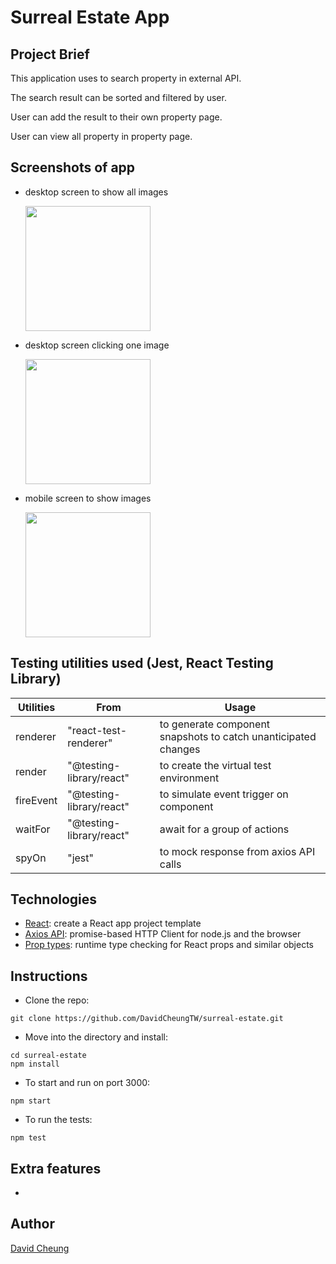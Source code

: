# Surreal Estate App

## Project Brief

This application uses to search property in external API.

The search result can be sorted and filtered by user.

User can add the result to their own property page.

User can view all property in property page.

## Screenshots of app

- desktop screen to show all images

  <img src="" height="200">

- desktop screen clicking one image

  <img src="" height="200">

- mobile screen to show images

  <img src="" height="200">

## Testing utilities used (Jest, React Testing Library)

| Utilities | From                     | Usage                                                          |
| --------- | ------------------------ | -------------------------------------------------------------- |
| renderer  | "react-test-renderer"    | to generate component snapshots to catch unanticipated changes |
| render    | "@testing-library/react" | to create the virtual test environment                         |
| fireEvent | "@testing-library/react" | to simulate event trigger on component                         |
| waitFor   | "@testing-library/react" | await for a group of actions                                   |
| spyOn     | "jest"                   | to mock response from axios API calls                          |

## Technologies

- [React](https://react.dev/learn): create a React app project template
- [Axios API](https://axios-http.com/docs/intro): promise-based HTTP Client for node.js and the browser
- [Prop types](https://www.npmjs.com/package/prop-types): runtime type checking for React props and similar objects

## Instructions

- Clone the repo:

```
git clone https://github.com/DavidCheungTW/surreal-estate.git
```

- Move into the directory and install:

```
cd surreal-estate
npm install
```

- To start and run on port 3000:

```
npm start
```

- To run the tests:

```
npm test
```

## Extra features

-

## Author

[David Cheung](https://www.linkedin.com/in/david-cheung-473597199/)
